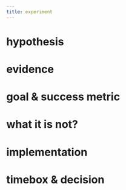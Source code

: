 ```yaml
---
title: experiment
---
```


# hypothesis

# evidence

# goal & success metric

# what it is not?

# implementation

# timebox & decision

